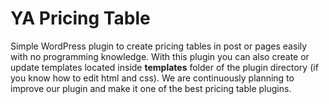 # YA Pricing Table

Simple WordPress plugin to create pricing tables in post or pages easily with no programming knowledge. With this plugin you can also create or update templates located inside **templates** folder of the plugin directory (if you know how to edit html and css). We are continuously planning to improve our plugin and make it one of the best pricing table plugins.